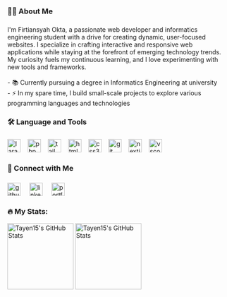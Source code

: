 <h3 align="left">👩‍💻 About Me</h3>

###

<p align="left">I'm Firtiansyah Okta, a passionate web developer and informatics engineering student with a drive for creating dynamic, user-focused websites. I specialize in crafting interactive and responsive web applications while staying at the forefront of emerging technology trends. My curiosity fuels my continuous learning, and I love experimenting with new tools and frameworks.<br><br>- 📚 Currently pursuing a degree in Informatics Engineering at university<br>- ⚡ In my spare time, I build small-scale projects to explore various programming languages and technologies</p>

###

<h3 align="left">🛠 Language and Tools</h3>

###

<div align="left">
  <img src="https://img.shields.io/badge/Laravel-FF2D20?style=flat&logo=laravel&logoColor=white&labelColor=181818&color=FF2D20" height="30" alt="laravel badge" />
  <img width="8" />
  <img src="https://img.shields.io/badge/PHP-777BB4?style=flat&logo=php&logoColor=white&labelColor=181818&color=777BB4" height="30" alt="php badge" />
  <img width="8" />
  <img src="https://img.shields.io/badge/Tailwind_CSS-38B2AC?style=flat&logo=tailwind-css&logoColor=white&labelColor=181818&color=38B2AC" height="30" alt="tailwindcss badge" />
  <img width="8" />
  <img src="https://img.shields.io/badge/HTML5-E34F26?style=flat&logo=html5&logoColor=white&labelColor=181818&color=E34F26" height="30" alt="html5 badge" />
  <img width="8" />
  <img src="https://img.shields.io/badge/CSS3-1572B6?style=flat&logo=css3&logoColor=white&labelColor=181818&color=1572B6" height="30" alt="css3 badge" />
  <img width="8" />
  <img src="https://img.shields.io/badge/Git-F05032?style=flat&logo=git&logoColor=white&labelColor=181818&color=F05032" height="30" alt="git badge" />
  <img width="8" />
  <img src="https://img.shields.io/badge/Next.js-000000?style=flat&logo=next.js&logoColor=white&labelColor=181818&color=000000" height="30" alt="nextjs badge" />
  <img width="8" />
  <img src="https://img.shields.io/badge/Editor-VSCode-informational?style=flat&logo=visual-studio-code&logoColor=white&labelColor=181818&color=050F2C" height="30" alt="vscode badge" />
</div>

###

<h3 align="left">🤝 Connect with Me</h3>

###

<div align="left">
  <a href="https://github.com/Tayen15"><img src="https://img.shields.io/badge/GitHub-181717?style=flat&logo=github&logoColor=white&labelColor=181818&color=181717" height="30" alt="github badge" /></a>
  <img width="12" />
  <a href="https://www.linkedin.com/in/your-linkedin-profile"><img src="https://img.shields.io/badge/LinkedIn-0A66C2?style=flat&logo=linkedin&logoColor=white&labelColor=181818&color=0A66C2" height="30" alt="linkedin badge" /></a>
  <img width="12" />
  <a href="https://firtiansyah.oktaa.my.id"><img src="https://img.shields.io/badge/Portfolio-FF6F61?style=flat&logo=web&logoColor=white&labelColor=181818&color=FF6F61" height="30" alt="portfolio badge" /></a>
</div>

###

<h3 align="left">🔥 My Stats:</h3>

<div>
  <img src="https://github-readme-stats.vercel.app/api?username=Tayen15&theme=tokyonight&show_icons=true&hide_border=true&count_private=true" height="150" alt="Tayen15's GitHub Stats" />
  <img src="https://github-readme-stats.vercel.app/api/top-langs/?username=Tayen15&theme=tokyonight&show_icons=true&hide_border=true&layout=compact" height="150" alt="Tayen15's GitHub Stats" />
</div>
